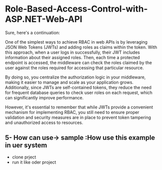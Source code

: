 ﻿ 
# Role-Based-Access-Control-with-ASP.NET-Web-API

Sure, here's a continuation:

One of the simplest ways to achieve RBAC in web APIs is by leveraging JSON Web Tokens (JWTs) and adding roles as claims within the token. With this approach, when a user logs in successfully, their JWT includes information about their assigned roles. Then, each time a protected endpoint is accessed, the middleware can check the roles claimed by the user against the roles required for accessing that particular resource.

By doing so, you centralize the authorization logic in your middleware, making it easier to manage and scale as your application grows. Additionally, since JWTs are self-contained tokens, they reduce the need for frequent database queries to check user roles on each request, which can significantly improve performance.

However, it's essential to remember that while JWTs provide a convenient mechanism for implementing RBAC, you still need to ensure proper validation and security measures are in place to prevent token tampering and unauthorized access to resources.
## 5- How can use-> sample :How use this example in uer system

- clone prject
- run it like oder project
 
